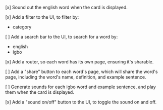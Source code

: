 [x] Sound out the english word when the card is displayed.

[x] Add a filter to the UI, to filter by:
  - category

[ ] Add a search bar to the UI, to search for a word by:
  - english
  - igbo

[x] Add a router, so each word has its own page, ensuring it's sharable.

[ ] Add a "share" button to each word's page, which will share the word's page, including the word's name, definition, and example sentence.

[ ] Generate sounds for each igbo word and example sentence, and play them when the card is displayed.

[x] Add a "sound on/off" button to the UI, to toggle the sound on and off.

